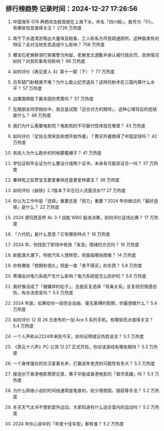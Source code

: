 
## 排行榜趋势 记录时间：2024-12-27 17:26:56
  
  1. 中国海军 076 两栖攻击舰首舰在上海下水，命名「四川舰」，舷号为「51」，有哪些信息值得关注？ 2726 万热度
    
  2. 南宁下水道清淤吸出大量埃及鲶鱼，工人称系为市民疏通厕所，这种鱼类有何特征？会对当地生态造成什么影响？ 758 万热度
    
  3. 曝宝石老舅醉酒打架被警方拘留，老舅发文道歉并承认被行政处罚，具体情况如何？对其形象有何影响？ 98 万热度
    
  4. 如何评价《再见爱人 4》第十一期（下）？ 77 万热度
    
  5. 吕布辕门射戟难不难？为什么能让纪灵退兵？这样的射术在三国内算什么水平？ 57 万热度
    
  6. 战鹰围棋能下赢本因坊秀策吗？ 57 万热度
    
  7. 在跟朋友同学相处中，我总是试图「迎合对方的期待」，这种心理背后的症结是什么？ 48 万热度
    
  8. 我们为什么需要电影院？电影院的不可替代性体现在哪里？ 43 万热度
    
  9. 如何评价「足协主席宋凯称想开放外援」？靠买外援救得了中国足球吗？ 42 万热度
    
  10. 有些人为什么跑步的时候要戴帽子？ 41 万热度
    
  11. 学位证和毕业证为什么要设计成两个证书，未来有可能双证合一吗？ 37 万热度
    
  12. 秦钟死之前贾宝玉更爱秦钟还是更爱林黛玉？ 36 万热度
    
  13. 如何评价《崩铁》2.7版本下半忘归人流萤流水?? 27 万热度
    
  14. 你认为工作中是「选择」重要还是「努力」重要？2024 年你做过的「最好选择」是什么？ 22 万热度
    
  15. 2024 德玛西亚杯 AL 3-1 战胜 WBG 挺进决赛，如何评价这场比赛？ 17 万热度
    
  16. 「六代机」是什么意思？它有哪些特点？ 16 万热度
    
  17. 2024 年，你找到了职场中有效「发泄」情绪的方式吗？ 16 万热度
    
  18. 新能源大潮下，传统汽车人想转型，将面临哪些困难？ 14 万热度
    
  19. 你有哪些「想拥有很久」但是一直「舍不得买」的东西？ 5.8 万热度
    
  20. 寒潮会对电力系统产生什么影响？电力系统是怎么防护的？ 5.6 万热度
    
  21. 我好像活成了「被嫌弃的松子」，总是反复选择「有毒关系」反复经历情感创伤，有办法改变吗？ 5.5 万热度
    
  22. 2024 年底，如果给你一段完全自由、毫无束缚的假期，你最想做什么？ 5.4 万热度
    
  23. 如何评价 12 月 26 日发布的一加 Ace 5 系列手机，有哪些亮点值得关注？ 5.4 万热度
    
  24. 一个人声称从2224年来到今天，如何证明或证伪其说法？ 5.3 万热度
    
  25. 《燕云十六声》PC 公测 12.27 正式开启，你对该游戏有哪些期待？ 5.3 万热度
    
  26. 一个身体强壮的壮汉拿着长矛，打赢成年老虎的可能性有多大？ 5.3 万热度
    
  27. 接连创下香港电影票房记录，黄子华能成香港电影的「救市英雄」吗？ 5.3 万热度
    
  28. 为什么网络小说的时间线通常是笔直的，较少用倒叙、插叙等手法？ 5.2 万热度
    
  29. 冬天天气太冷不想到室外运动，大家知道有什么适合室内的运动吗？ 5.2 万热度
    
  30. 2024 年你心目中的「年度十佳车型」都有谁？ 5.2 万热度
    